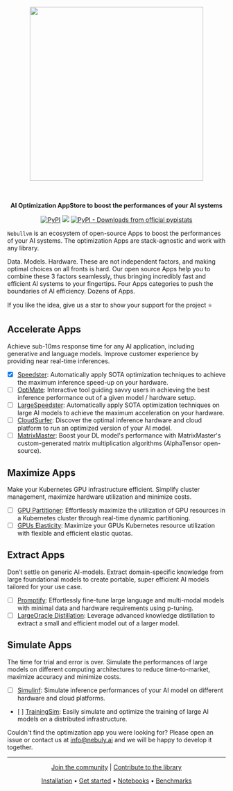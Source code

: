 <p align="center">
<br><br><br>
<a href="https://nebuly.gitbook.io/nebuly/welcome/quick-start"><img src="https://user-images.githubusercontent.com/83510798/208247207-861541f0-b968-484c-8a0c-0fb110399c16.png" width="400px"></a>
<br><br><br>
</p>

<p align="center">
<b>AI Optimization AppStore to boost the performances of your AI systems</b>
</p>

<p align=center>
<a href="https://pypi.org/project/nebullvm/"><img alt="PyPI" src="https://img.shields.io/pypi/v/nebullvm?label=Release&style=flat-square"></a>
<a href="https://discord.gg/RbeQMu886J"><img src="https://img.shields.io/badge/Discord-1.1k-blueviolet?logo=discord&amp;logoColor=white&style=flat-square"></a>
<a href="https://pypistats.org/packages/nebullvm"><img alt="PyPI - Downloads from official pypistats" src="https://img.shields.io/pypi/dm/nebullvm?style=flat-square"></a>
</p>

`Nebullvm` is an ecosystem of open-source Apps to boost the performances of your AI systems. The optimization Apps are stack-agnostic and work with any library.

Data. Models. Hardware. These are not independent factors, and making optimal choices on all fronts is hard. Our open source Apps help you to combine these 3 factors seamlessly, thus bringing incredibly fast and efficient AI systems to your fingertips.
Four Apps categories to push the boundaries of AI efficiency. Dozens of Apps.

If you like the idea, give us a star to show your support for the project ⭐

## Accelerate Apps
Achieve sub-10ms response time for any AI application, including generative and language models. Improve customer experience by providing near real-time inferences.


- [x] [Speedster](https://github.com/nebuly-ai/nebullvm/blob/main/apps/accelerate/speedster): Automatically apply SOTA optimization techniques to achieve the maximum inference speed-up on your hardware.
- [ ] [OptiMate](https://github.com/nebuly-ai/nebullvm/blob/main/apps/accelerate/optimate): Interactive tool guiding savvy users in achieving the best inference performance out of a given model / hardware setup.
- [ ] [LargeSpeedster](https://github.com/nebuly-ai/nebullvm/blob/main/apps/accelerate/large_speedster): Automatically apply SOTA optimization techniques on large AI models to achieve the maximum acceleration on your hardware.
- [ ] [CloudSurfer](https://github.com/nebuly-ai/nebullvm/blob/main/apps/accelerate/cloud_surfer): Discover the optimal inference hardware and cloud platform to run an optimized version of your AI model.
- [ ] [MatrixMaster](https://github.com/nebuly-ai/nebullvm/tree/main/apps/accelerate/matrix_master): Boost your DL model's performance with MatrixMaster's custom-generated matrix multiplication algorithms (AlphaTensor open-source). 

## Maximize Apps
Make your Kubernetes GPU infrastructure efficient. Simplify cluster management, maximize hardware utilization and minimize costs.
- [ ] [GPU Partitioner](https://github.com/nebuly-ai/nebullvm/blob/main/apps/maximize/gpu_partitioner): Effortlessly maximize the utilization of GPU resources in a Kubernetes cluster through real-time dynamic partitioning.
- [ ] [GPUs Elasticity](https://github.com/nebuly-ai/nebullvm/blob/main/apps/maximize/gpus_elasticity): Maximize your GPUs Kubernetes resource utilization with flexible and efficient elastic quotas.

## Extract Apps
Don’t settle on generic AI-models. Extract domain-specific knowledge from large foundational models to create portable, super efficient AI models tailored for your use case.
- [ ] [Promptify](https://github.com/nebuly-ai/nebullvm/blob/main/apps/extract/promptify): Effortlessly fine-tune large language and multi-modal models with minimal data and hardware requirements using p-tuning.
- [ ] [LargeOracle Distillation](https://github.com/nebuly-ai/nebullvm/blob/main/apps/extract/large_oracle_distillation): Leverage advanced knowledge distillation to extract a small and efficient model out of a larger model.

## Simulate Apps
The time for trial and error is over. Simulate the performances of large models on different computing architectures to reduce time-to-market, maximize accuracy and minimize costs.
- [ ] [Simulinf](https://github.com/nebuly-ai/nebullvm/blob/main/apps/simulate/simulinf): Simulate inference performances of your AI model on different hardware and cloud platforms.
- [ ] [TrainingSim](https://github.com/nebuly-ai/nebullvm/blob/main/apps/simulate/training_sim): Easily simulate and optimize the training of large AI models on a distributed infrastructure.


Couldn't find the optimization app you were looking for? Please open an issue or contact us at info@nebuly.ai and we will be happy to develop it together.

---

<p align="center">
  <a href="https://discord.gg/RbeQMu886J">Join the community</a> |
  <a href="https://nebuly.gitbook.io/nebuly/welcome/questions-and-contributions">Contribute to the library</a>
</p>


<p align="center">
<a href="https://nebuly.gitbook.io/nebuly/nebullvm/installation">Installation</a> •
<a href="https://nebuly.gitbook.io/nebuly/nebullvm/get-started">Get started</a> •
<a href="https://github.com/nebuly-ai/nebullvm/tree/main/notebooks">Notebooks</a> •
<a href="https://nebuly.gitbook.io/nebuly/nebullvm/benchmarks">Benchmarks</a>
</p>
